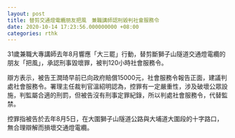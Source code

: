 ```yaml
---
layout: post
title: 替剪交通燈電纜朋友把風　兼職講師認刑毀判社會服務令
date: 2020-10-14 17:23:56.000000000 +08:00
categories: rthk
---
```


31歲兼職大專講師去年8月響應「大三罷」行動，替剪斷獅子山隧道交通燈電纜的朋友「把風」，承認刑事毀壞罪，被判120小時社會服務令。

辯方表示，被告王潤琦早前已向政府賠償15000元，社會服務令報告正面，建議判處社會服務令。署理主任裁判官溫紹明認為，控罪有一定嚴重性，涉及破壞公眾設施，判監屬合適的刑罰，但被告沒有刑事定罪紀錄，所以判處社會服務令，代替監禁。

控罪指被告於去年8月5日，在大圍獅子山隧道公路與大埔道大圍段的十字路口，無合理辯解而損壞交通燈電纜。
